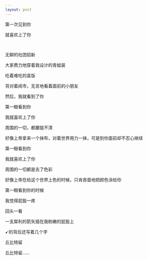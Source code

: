 ```yaml
---
layout: post
---
```


第一次见到你

就喜欢上了你

 

无聊的社团招新

大家费力地穿着我设计的青蛙装

吃着难吃的盒饭

背对着闹市，无言地看着面前的小朋友

然后，我就看到了你

第一眼看到你

我就喜欢上了你

周围的一切，都朦胧不清

好像上帝拿来一个抹布，对着世界用力一抹，可是到你面前却不忍心继续
 

第一眼看到你

我就喜欢上了你

周围的一切都是去了色彩

好像上帝在给这个世界上色的时候，只肯吝啬地把颜色涂给你
 

第一眼看到你的时候

我觉得屁股一疼

回头一看

一支犀利的箭矢插在我粉嫩的屁股上

➹的背后还写着几个字

丘比特留

丘比特留……

 

 